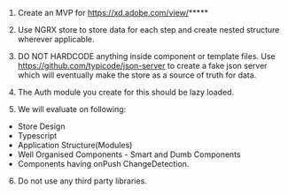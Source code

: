 1. Create an MVP for https://xd.adobe.com/view/*****

2. Use NGRX store to store data for each step and create nested structure wherever applicable.

3. DO NOT HARDCODE anything inside component or template files. 
Use https://github.com/typicode/json-server to create a fake json server which will eventually 
make the store as a source of truth for data.

4. The Auth module you create for this should be lazy loaded.

5. We will evaluate on following:
- Store Design
- Typescript
- Application Structure(Modules)
- Well Organised Components - Smart and Dumb Components
- Components having onPush ChangeDetection.

6. Do not use any third party libraries.
